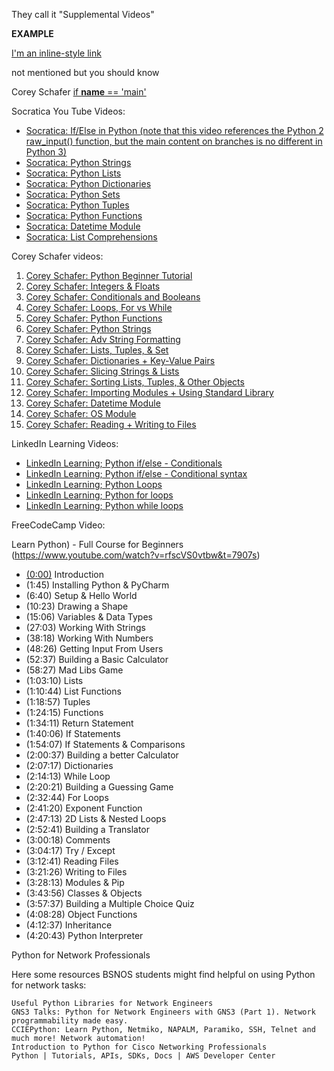 They call it "Supplemental Videos"

**EXAMPLE**

[I'm an inline-style link](https://www.google.com)

not mentioned but you should know

Corey Schafer [if __name__ == 'main'](https://www.youtube.com/watch?v=sugvnHA7ElY)


 Socratica You Tube Videos:

* [Socratica: If/Else in Python (note that this video references the Python 2 raw_input() function, but the main content on branches is no different in Python 3)](https://www.youtube.com/watch?v=f4KOjWS_KZs)
* [Socratica: Python Strings](https://www.youtube.com/watch?v=iAzShkKzpJo)
* [Socratica: Python Lists](https://www.youtube.com/watch?v=ohCDWZgNIU0)
* [Socratica: Python Dictionaries](https://www.youtube.com/watch?v=XCcpzWs-CI4)
* [Socratica: Python Sets](https://www.youtube.com/watch?v=sBvaPopWOmQ)
* [Socratica: Python Tuples](https://www.youtube.com/watch?v=NI26dqhs2Rk)
* [Socratica: Python Functions](https://www.youtube.com/watch?v=NE97ylAnrz4)
* [Socratica: Datetime Module](https://www.youtube.com/watch?v=RjMbCUpvIgw)
* [Socratica: List Comprehensions](https://www.youtube.com/watch?v=AhSvKGTh28Q)

Corey Schafer videos:

1. [Corey Schafer: Python Beginner Tutorial](https://www.youtube.com/watch?v=YYXdXT2l-Gg&list=PL-osiE80TeTt2d9bfVyTiXJA-UTHn6WwU)
2. [Corey Schafer: Integers & Floats](https://www.youtube.com/watch?v=khKv-8q7YmY&list=PL-osiE80TeTt2d9bfVyTiXJA-UTHn6WwU&index=3)
3. [Corey Schafer: Conditionals and Booleans](https://www.youtube.com/watch?v=DZwmZ8Usvnk&list=PL-osiE80TeTt2d9bfVyTiXJA-UTHn6WwU&index=6)
4. [Corey Schafer: Loops, For vs While](https://www.youtube.com/watch?v=6iF8Xb7Z3wQ)
5. [Corey Schafer: Python Functions](https://www.youtube.com/watch?v=9Os0o3wzS_I&list=PL-osiE80TeTt2d9bfVyTiXJA-UTHn6WwU&index=8)
6. [Corey Schafer: Python Strings](https://www.youtube.com/watch?v=k9TUPpGqYTo&t)
7. [Corey Schafer: Adv String Formatting](https://www.youtube.com/watch?v=vTX3IwquFkc&list=PL-osiE80TeTt2d9bfVyTiXJA-UTHn6WwU&index=22)
8. [Corey Schafer: Lists, Tuples, & Set](https://www.youtube.com/watch?v=W8KRzm-HUcc&list=PL-osiE80TeTt2d9bfVyTiXJA-UTHn6WwU&index=4)
9. [Corey Schafer: Dictionaries + Key-Value Pairs](https://www.youtube.com/watch?v=daefaLgNkw0&list=PL-osiE80TeTt2d9bfVyTiXJA-UTHn6WwU&index=5)
10. [Corey Schafer: Slicing Strings & Lists](https://www.youtube.com/watch?v=ajrtAuDg3yw&t=453s)
11. [Corey Schafer: Sorting Lists, Tuples, & Other Objects](https://www.youtube.com/watch?v=D3JvDWO-BY4&list=PL-osiE80TeTt2d9bfVyTiXJA-UTHn6WwU&index=21)
12. [Corey Schafer: Importing Modules + Using Standard Library]()
13. [Corey Schafer: Datetime Module](https://www.youtube.com/watch?v=eirjjyP2qcQ&list=PL-osiE80TeTt2d9bfVyTiXJA-UTHn6WwU&index=24)
14. [Corey Schafer: OS Module](https://www.youtube.com/watch?v=tJxcKyFMTGo&list=PL-osiE80TeTt2d9bfVyTiXJA-UTHn6WwU&index=23)
15. [Corey Schafer: Reading + Writing to Files](https://www.youtube.com/watch?v=Uh2ebFW8OYM&list=PL-osiE80TeTt2d9bfVyTiXJA-UTHn6WwU&index=25)

LinkedIn Learning Videos:

* [LinkedIn Learning; Python if/else - Conditionals](https://www.linkedin.com/learning/python-essential-training-2/conditionals?u=2045532)
* [LinkedIn Learning; Python if/else - Conditional syntax](https://www.linkedin.com/learning/python-essential-training-2/conditional-syntax?u=2045532)
* [LinkedIn Learning; Python Loops](https://www.linkedin.com/learning/python-essential-training-2/loops?u=2045532)
* [LinkedIn Learning; Python for loops](https://www.linkedin.com/learning/python-essential-training-2/the-for-loop?u=2045532)
* [LinkedIn Learning; Python while loops](https://www.linkedin.com/learning/python-essential-training-2/the-while-loop?u=2045532)

FreeCodeCamp Video:

Learn Python) - Full Course for Beginners (https://www.youtube.com/watch?v=rfscVS0vtbw&t=7907s)
* [(0:00)](https://www.youtube.com/watch?v=rfscVS0vtbw&t=0s) Introduction
* (1:45) Installing Python & PyCharm
* (6:40) Setup & Hello World
* (10:23) Drawing a Shape
* (15:06) Variables & Data Types
* (27:03) Working With Strings
* (38:18) Working With Numbers
* (48:26) Getting Input From Users
* (52:37) Building a Basic Calculator
* (58:27) Mad Libs Game
* (1:03:10) Lists
* (1:10:44) List Functions
* (1:18:57) Tuples
* (1:24:15) Functions
* (1:34:11) Return Statement
* (1:40:06) If Statements
* (1:54:07) If Statements & Comparisons
* (2:00:37) Building a better Calculator
* (2:07:17) Dictionaries
* (2:14:13) While Loop
* (2:20:21) Building a Guessing Game
* (2:32:44) For Loops
* (2:41:20) Exponent Function
* (2:47:13) 2D Lists & Nested Loops
* (2:52:41) Building a Translator
* (3:00:18) Comments
* (3:04:17) Try / Except
* (3:12:41) Reading Files
* (3:21:26) Writing to Files
* (3:28:13) Modules & Pip
* (3:43:56) Classes & Objects
* (3:57:37) Building a Multiple Choice Quiz
* (4:08:28) Object Functions
* (4:12:37) Inheritance
* (4:20:43) Python Interpreter

Python for Network Professionals

Here some resources BSNOS students might find helpful on using Python for network tasks:

    Useful Python Libraries for Network Engineers
    GNS3 Talks: Python for Network Engineers with GNS3 (Part 1). Network programmability made easy.
    CCIEPython: Learn Python, Netmiko, NAPALM, Paramiko, SSH, Telnet and much more! Network automation!
    Introduction to Python for Cisco Networking Professionals
    Python | Tutorials, APIs, SDKs, Docs | AWS Developer Center
